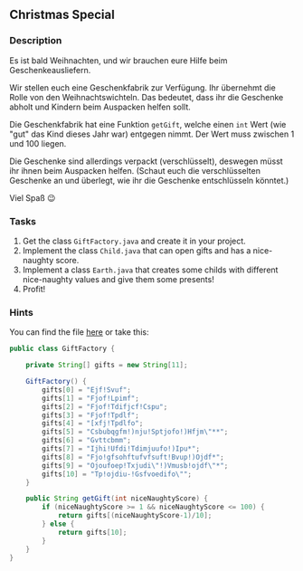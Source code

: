 ## Christmas Special

### Description
Es ist bald Weihnachten, und wir brauchen eure Hilfe beim Geschenkeausliefern. 

Wir stellen euch eine Geschenkfabrik zur Verfügung. Ihr übernehmt die Rolle von den Weihnachtswichteln. Das bedeutet, dass ihr die Geschenke abholt und Kindern beim Auspacken helfen sollt.

Die Geschenkfabrik hat eine Funktion `getGift`, welche einen `int` Wert (wie "gut" das Kind dieses Jahr war) entgegen nimmt. Der Wert muss zwischen 1 und 100 liegen.

Die Geschenke sind allerdings verpackt (verschlüsselt), deswegen müsst ihr ihnen beim Auspacken helfen. (Schaut euch die verschlüsselten Geschenke an und überlegt, wie ihr die Geschenke entschlüsseln könntet.)

Viel Spaß 😉

### Tasks
1. Get the class `GiftFactory.java` and create it in your project.
2. Implement the class `Child.java` that can open gifts and has a nice-naughty score.
3. Implement a class `Earth.java` that creates some childs with different nice-naughty values and give them some presents!
4. Profit!

### Hints
You can find the file [here](https://github.com/pibebtol/java-lessons/tree/master/exercises/solutions/XXChristmasSpecial) or take this:
```java
public class GiftFactory {

	private String[] gifts = new String[11];

	GiftFactory() {
		gifts[0] = "Ejf!Svuf";
		gifts[1] = "Fjof!Lpimf";
		gifts[2] = "Fjof!Tdifjcf!Cspu";
		gifts[3] = "Fjof!Tpdlf";
		gifts[4] = "[xfj!Tpdlfo";
		gifts[5] = "Csbubqgfm!)nju!Sptjofo!)Hfjm\"**";
		gifts[6] = "Gvttcbmm";
		gifts[7] = "Ijhi!Ufdi!Tdimjuufo!)Ipu*";
		gifts[8] = "Fjo!gfsohftufvfsuft!Bvup!)Ojdf*";
		gifts[9] = "Ojoufoep!Txjudi\"!)Vmusb!ojdf\"*";
		gifts[10] = "Tp!ojdiu-!Gsfvoedifo\"";
	}

	public String getGift(int niceNaughtyScore) {
		if (niceNaughtyScore >= 1 && niceNaughtyScore <= 100) {
			return gifts[(niceNaughtyScore-1)/10];
		} else {
			return gifts[10];
		}
	}
}
```
